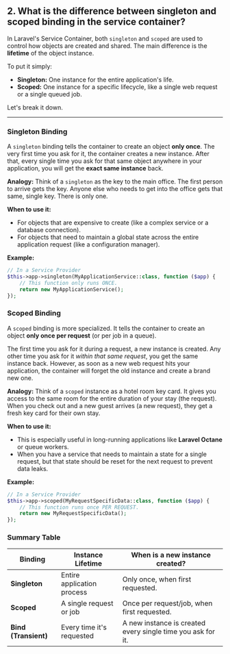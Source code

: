 ## 2. What is the difference between singleton and scoped binding in the service container?

In Laravel's Service Container, both `singleton` and `scoped` are used to control how objects are created and shared. The main difference is the **lifetime** of the object instance.

To put it simply:
- **Singleton:** One instance for the entire application's life.
- **Scoped:** One instance for a specific lifecycle, like a single web request or a single queued job.

Let's break it down.

---

### Singleton Binding

A `singleton` binding tells the container to create an object **only once**. The very first time you ask for it, the container creates a new instance. After that, every single time you ask for that same object anywhere in your application, you will get the **exact same instance** back.

**Analogy:** Think of a `singleton` as the key to the main office. The first person to arrive gets the key. Anyone else who needs to get into the office gets that same, single key. There is only one.

**When to use it:**
- For objects that are expensive to create (like a complex service or a database connection).
- For objects that need to maintain a global state across the entire application request (like a configuration manager).

**Example:**
```php
// In a Service Provider
$this->app->singleton(MyApplicationService::class, function ($app) {
    // This function only runs ONCE.
    return new MyApplicationService();
});
```

### Scoped Binding

A `scoped` binding is more specialized. It tells the container to create an object **only once per request** (or per job in a queue).

The first time you ask for it during a request, a new instance is created. Any other time you ask for it *within that same request*, you get the same instance back. However, as soon as a new web request hits your application, the container will forget the old instance and create a brand new one.

**Analogy:** Think of a `scoped` instance as a hotel room key card. It gives you access to the same room for the entire duration of your stay (the request). When you check out and a new guest arrives (a new request), they get a fresh key card for their own stay.

**When to use it:**
- This is especially useful in long-running applications like **Laravel Octane** or queue workers.
- When you have a service that needs to maintain a state for a single request, but that state should be reset for the next request to prevent data leaks.

**Example:**
```php
// In a Service Provider
$this->app->scoped(MyRequestSpecificData::class, function ($app) {
    // This function runs once PER REQUEST.
    return new MyRequestSpecificData();
});
```

### Summary Table

| Binding | Instance Lifetime | When is a new instance created? |
|---|---|---|
| **Singleton** | Entire application process | Only once, when first requested. |
| **Scoped** | A single request or job | Once per request/job, when first requested. |
| **Bind (Transient)** | Every time it's requested | A new instance is created every single time you ask for it. |
